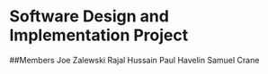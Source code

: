 # Software Design and Implementation Project 

##Members
Joe Zalewski
Rajal Hussain
Paul Havelin
Samuel Crane
